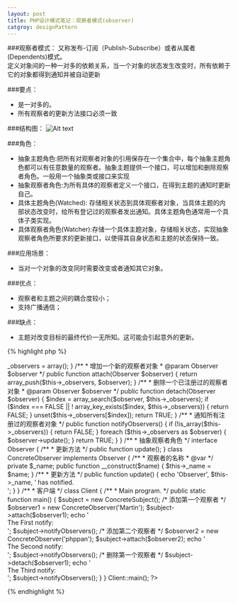 ```yaml
---
layout: post
title: PHP设计模式笔记：观察者模式(observer) 
catgroy: designPattern
---
```



###观察者模式：
又称发布-订阅（Publish-Subscribe）或者从属者(Dependents)模式。  
定义对象间的一种一对多的依赖关系，当一个对象的状态发生改变时，所有依赖于它的对象都得到通知并被自动更新

###要点：
* 是一对多的。
* 所有观察者的更新方法接口必须一致  

###结构图：
![Alt text](http://www.phppan.com/wp-content/uploads/2010/09/Observer.jpg)

###角色：

* 抽象主题角色:把所有对观察者对象的引用保存在一个集合中，每个抽象主题角色都可以有任意数量的观察者。抽象主题提供一个接口，可以增加和删除观察者角色。一般用一个抽象类或接口来实现 
* 抽象观察者角色:为所有具体的观察者定义一个接口，在得到主题的通知时更新自己。 
* 具体主题角色(Watched): 存储相关状态到具体观察者对象，当具体主题的内部状态改变时，给所有登记过的观察者发出通知。具体主题角色通常用一个具体子类实现。
* 具体观察者角色(Watcher):存储一个具体主题对象，存储相关状态，实现抽象观察者角色所要求的更新接口，以使得其自身状态和主题的状态保持一致。

###应用场景：

* 当对一个对象的改变同时需要改变或者通知其它对象。

###优点：

* 观察者和主题之间的耦合度较小；
* 支持广播通信；

###缺点：

* 主题对改变目标的最终代价一无所知。这可能会引起意外的更新。

{% highlight php %}
<?php
 
/**
 * 观察者模式
 * @author phppan
 * @package design pattern
 */
 
/**
 * 抽象主题角色
 */
interface Subject {
 
    /**
     * 增加一个新的观察者对象
     * @param Observer $observer
     */
    public function attach(Observer $observer);
 
    /**
     * 删除一个已注册过的观察者对象
     * @param Observer $observer
     */
    public function detach(Observer $observer);
 
    /**
     * 通知所有注册过的观察者对象
     */
    public function notifyObservers();
}
 
/**
 * 具体主题角色
 */
class ConcreteSubject implements Subject {
 
    private $_observers;
 
    public function __construct() {
        $this->_observers = array();
    }
 
    /**
     * 增加一个新的观察者对象
     * @param Observer $observer
     */
    public function attach(Observer $observer) {
        return array_push($this->_observers, $observer);
    }
 
    /**
     * 删除一个已注册过的观察者对象
     * @param Observer $observer
     */
    public function detach(Observer $observer) {
        $index = array_search($observer, $this->_observers);
        if ($index === FALSE || ! array_key_exists($index, $this->_observers)) {
            return FALSE;
        }
 
        unset($this->_observers[$index]);
        return TRUE;
    }
 
    /**
     * 通知所有注册过的观察者对象
     */
    public function notifyObservers() {
        if (!is_array($this->_observers)) {
            return FALSE;
        }
 
        foreach ($this->_observers as $observer) {
            $observer->update();
        }
 
        return TRUE;
    }
 
}
 
/**
 * 抽象观察者角色
 */
interface Observer {
 
    /**
     * 更新方法
     */
    public function update();
}
 
class ConcreteObserver implements Observer {
 
    /**
     * 观察者的名称
     * @var <type>
     */
    private $_name;
 
    public function __construct($name) {
        $this->_name = $name;
    }
 
    /**
     * 更新方法
     */
    public function update() {
        echo 'Observer', $this->_name, ' has notified.<br />';
    }
 
}
 
/**
 * 客户端
 */
class Client {
 
    /**
     * Main program.
     */
    public static function main() {
        $subject = new ConcreteSubject();
 
        /* 添加第一个观察者 */
        $observer1 = new ConcreteObserver('Martin');
        $subject->attach($observer1);
 
        echo '<br /> The First notify:<br />';
        $subject->notifyObservers();
 
        /* 添加第二个观察者 */
        $observer2 = new ConcreteObserver('phppan');
        $subject->attach($observer2);
 
        echo '<br /> The Second notify:<br />';
        $subject->notifyObservers();
 
        /* 删除第一个观察者 */
        $subject->detach($observer1);
 
        echo '<br /> The Third notify:<br />';
        $subject->notifyObservers();
    }
 
}
 
Client::main();
?>
{% endhighlight %}
